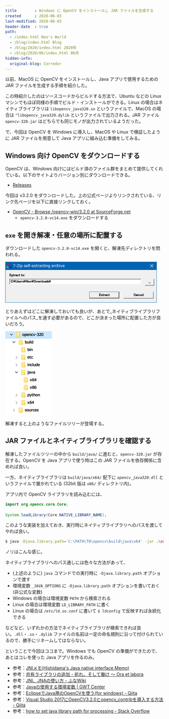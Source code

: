 ```yaml
---
title        : Windows に OpenCV をインストールし JAR ファイルを生成する
created      : 2020-06-03
last-modified: 2020-06-03
header-date  : true
path:
  - /index.html Neo's World
  - /blog/index.html Blog
  - /blog/2020/index.html 2020年
  - /blog/2020/06/index.html 06月
hidden-info:
  original-blog: Corredor
---
```


以前、MacOS に OpenCV をインストールし、Java アプリで使用するための JAR ファイルを生成する手順を紹介した。

この時紹介したのはソースコードからビルドする方法で、Ubuntu などの Linux マシンでもほぼ同様の手順でビルド・インストールができる。Linux の場合はネイティブライブラリは `libopencv_java320.so` というファイルで、MacOS の場合は `"libopencv_java320.dylib` というファイルで出力される。JAR ファイル `opencv-320.jar` はどちらでも同じモノが出力されているようだった。

で、今回は OpenCV を Windows に導入し、MacOS や Linux で検証したように JAR ファイルを用意して Java アプリに組み込む準備をしてみる。

## Windows 向け OpenCV をダウンロードする

OpenCV は、Windows 向けにはビルド済のファイル群をまとめて提供してくれている。以下のサイトよりバージョン別にダウンロードできる。

- [Releases](https://opencv.org/releases/)

今回は v3.2.0 をダウンロードした。上の公式ページよりリンクされている、リンク先ページを以下に直接リンクしておく。

- [OpenCV - Browse /opencv-win/3.2.0 at SourceForge.net](https://sourceforge.net/projects/opencvlibrary/files/opencv-win/3.2.0/)
  - `opencv-3.2.0-vc14.exe` をダウンロードする

## `exe` を開き解凍・任意の場所に配置する

ダウンロードした `opencv-3.2.0-vc14.exe` を開くと、解凍先ディレクトリを問われる。

![適当に解凍](03-01-01.png)

とりあえずはどこに解凍しておいても良いが、あとで_ネイティブライブラリファイルへのパス_を通す必要があるので、どこか決まった場所に配置した方が良いだろう。

![こんな中身](03-01-02.png)

解凍すると上のようなファイルツリーが登場する。

## JAR ファイルとネイティブライブラリを確認する

解凍したファイルツリーの中から `build/java/` に進むと、`opencv-320.jar` が存在する。OpenCV を Java アプリで使う時はこの JAR ファイルを依存関係に含めれば良い。

一方、ネイティブライブラリは `build/java/x64/` 配下に *`opencv_java320.dll`* というファイルで置かれている (32bit 版は `x86/` ディレクトリ内)。

アプリ内で OpenCV ライブラリを読み込むには、

```java
import org.opencv.core.Core;

System.loadLibrary(Core.NATIVE_LIBRARY_NAME);
```

このような実装を加えておき、実行時にネイティブライブラリへのパスを渡してやれば良い。

```bash
$ java -Djava.library.path='C:\PATH\TO\opencv\build\java\x64' -jar .\example.jar
```

ノリはこんな感じ。

ネイティブライブラリへのパス通しには色々な方法があって、

- (上述のように) `java` コマンドでの実行時に `-Djava.library.path` オプションで渡す
- 環境変数 `_JAVA_OPTIONS` に `-Djava.library.path` オプションを書いておく (非公式な変数)
- Windows の場合は環境変数 `PATH` から検索される
- Linux の場合は環境変数 `LD_LIBRARY_PATH` に書く
- Linux の場合は `/etc/ld.so.conf` に書いて `$ ldconfig` で反映すれば永続化できる

などなど、いずれかの方法でネイティブライブラリが検索できれば良い。`.dll`・`.so`・`.dylib` ファイルの名前は一定の命名規則に沿って付けられているので、勝手にリネームしてはならない。

ということで今回はココまで。Windows でも OpenCV の準備ができたので、あとはコレを使った Java アプリを作るのみ。

- 参考：[JNIメモ(Hishidama's Java native interface Memo)](https://www.ne.jp/asahi/hishidama/home/tech/java/jni.html)
- 参考：[共有ライブラリの追加 - 祈れ、そして働け ～ Ora et labora](https://tetsuyai.hatenablog.com/entry/20111201/1324792477)
- 参考：[JNI、JNAの使い方 - ふなWiki](https://blue-red.ddo.jp/~ao/wiki/wiki.cgi?page=JNI%A1%A2JNA%A4%CE%BB%C8%A4%A4%CA%FD)
- 参考：[Javaの使用する環境変数 | GWT Center](https://www.gwtcenter.com/env-vars-used-by-java)
- 参考：[EclipseでJava用のOpenCVを使う(for windows) - Qiita](https://qiita.com/livlea/items/a853c374d6d91b33f5fe)
- 参考：[Visual Studio 2017にOpenCV3.2.0とopencv_contribを導入する方法 - Qiita](https://qiita.com/tomochiii/items/fa26404ebc5fcd4481b9)
- 参考：[how to set java library path for processing - Stack Overflow](https://stackoverflow.com/questions/1734207/how-to-set-java-library-path-for-processing)

